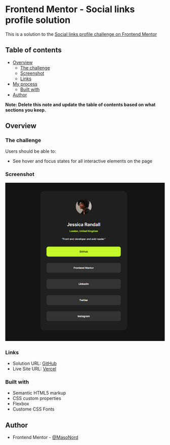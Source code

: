 # Frontend Mentor - Social links profile solution

This is a solution to the [Social links profile challenge on Frontend Mentor](https://www.frontendmentor.io/challenges/social-links-profile-UG32l9m6dQ)
## Table of contents

- [Overview](#overview)
  - [The challenge](#the-challenge)
  - [Screenshot](#screenshot)
  - [Links](#links)
- [My process](#my-process)
  - [Built with](#built-with)
- [Author](#author)

**Note: Delete this note and update the table of contents based on what sections you keep.**

## Overview

### The challenge

Users should be able to:

- See hover and focus states for all interactive elements on the page

### Screenshot

![](./assets/images/social-link-profile-scshot.jpg)

### Links

- Solution URL: [GitHub](https://github.com/MasoNord/Tiny-Project-Collection/tree/main/social-link-profile)
- Live Site URL: [Vercel](https://social-link-profile-gamma-six.vercel.app/)


### Built with

- Semantic HTML5 markup
- CSS custom properties
- Flexbox
- Custome CSS Fonts

## Author
- Frontend Mentor - [@MasoNord](https://www.frontendmentor.io/profile/MasoNord)
